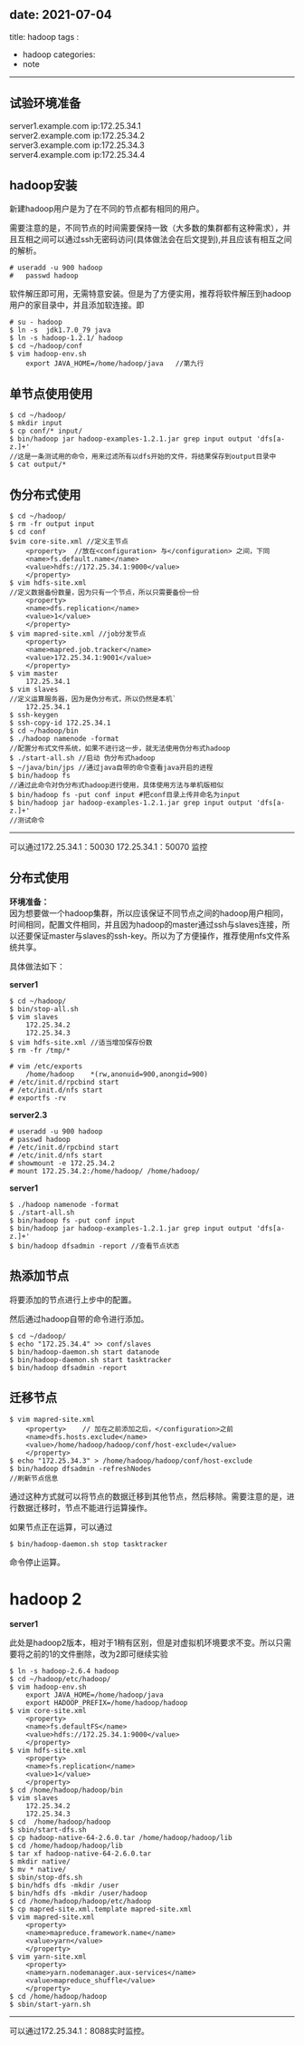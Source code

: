 
date: 2021-07-04
---
title: hadoop
tags :
 - hadoop
categories:
 - note
---


## 试验环境准备

server1.example.com ip:172.25.34.1    
server2.example.com ip:172.25.34.2    
server3.example.com ip:172.25.34.3    
server4.example.com ip:172.25.34.4    

<!--more-->

## hadoop安装

新建hadoop用户是为了在不同的节点都有相同的用户。

需要注意的是，不同节点的时间需要保持一致（大多数的集群都有这种需求），并且互相之间可以通过ssh无密码访问(具体做法会在后文提到),并且应该有相互之间的解析。

    # useradd -u 900 hadoop
    #   passwd hadoop

软件解压即可用，无需特意安装。但是为了方便实用，推荐将软件解压到hadoop用户的家目录中，并且添加软连接。即

    # su - hadoop
    $ ln -s  jdk1.7.0_79 java
    $ ln -s hadoop-1.2.1/ hadoop
    $ cd ~/hadoop/conf
    $ vim hadoop-env.sh
        export JAVA_HOME=/home/hadoop/java   //第九行

##  单节点使用使用



    $ cd ~/hadoop/
    $ mkdir input 
    $ cp conf/* input/
    $ bin/hadoop jar hadoop-examples-1.2.1.jar grep input output 'dfs[a-z.]+'  
    //这是一条测试用的命令，用来过滤所有以dfs开始的文件，将结果保存到output目录中
    $ cat output/*

## 伪分布式使用

    $ cd ~/hadoop/ 
    $ rm -fr output input 
    $ cd conf 
    $vim core-site.xml //定义主节点
        <property>  //放在<configuration> 与</configuration> 之间，下同
        <name>fs.default.name</name>   
        <value>hdfs://172.25.34.1:9000</value>
        </property>
    $ vim hdfs-site.xml 
    //定义数据备份数量，因为只有一个节点，所以只需要备份一份
        <property>
        <name>dfs.replication</name>
        <value>1</value>
        </property>
    $ vim mapred-site.xml //job分发节点
        <property>
        <name>mapred.job.tracker</name>
        <value>172.25.34.1:9001</value>
        </property>
    $ vim master
        172.25.34.1
    $ vim slaves 
    //定义运算服务器，因为是伪分布式，所以仍然是本机`
        172.25.34.1
    $ ssh-keygen
    $ ssh-copy-id 172.25.34.1
    $ cd ~/hadoop/bin
    $ ./hadoop namenode -format 
    //配置分布式文件系统，如果不进行这一步，就无法使用伪分布式hadoop
    $ ./start-all.sh //启动 伪分布式hadoop 
    $ ~/java/bin/jps //通过java自带的命令查看java开启的进程
    $ bin/hadoop fs 
    //通过此命令对伪分布式hadoop进行使用，具体使用方法与单机版相似 
    $ bin/hadoop fs -put conf input #把conf目录上传并命名为input 
    $ bin/hadoop jar hadoop-examples-1.2.1.jar grep input output 'dfs[a-z.]+' 
    //测试命令
***

可以通过172.25.34.1：50030  172.25.34.1：50070 监控

## 分布式使用

**环境准备：**   
因为想要做一个hadoop集群，所以应该保证不同节点之间的hadoop用户相同，时间相同，配置文件相同，并且因为hadoop的master通过ssh与slaves连接，所以还要保证master与slaves的ssh-key。所以为了方便操作，推荐使用nfs文件系统共享。

具体做法如下：

**server1**

    $ cd ~/hadoop/ 
    $ bin/stop-all.sh 
    $ vim slaves 
        172.25.34.2
        172.25.34.3
    $ vim hdfs-site.xml //适当增加保存份数 
    $ rm -fr /tmp/* 

    # vim /etc/exports 
        /home/hadoop	*(rw,anonuid=900,anongid=900)
    # /etc/init.d/rpcbind start 
    # /etc/init.d/nfs start 
    # exportfs -rv

**server2.3**

    # useradd -u 900 hadoop 
    # passwd hadoop 
    # /etc/init.d/rpcbind start 
    # /etc/init.d/nfs start 
    # showmount -e 172.25.34.2
    # mount 172.25.34.2:/home/hadoop/ /home/hadoop/ 

**server1**

    $ ./hadoop namenode -format
    $ ./start-all.sh
    $ bin/hadoop fs -put conf input
    $ bin/hadoop jar hadoop-examples-1.2.1.jar grep input output 'dfs[a-z.]+'
    $ bin/hadoop dfsadmin -report //查看节点状态

## 热添加节点

将要添加的节点进行上步中的配置。

然后通过hadoop自带的命令进行添加。

    $ cd ~/dadoop/
    $ echo "172.25.34.4" >> conf/slaves
    $ bin/hadoop-daemon.sh start datanode
    $ bin/hadoop-daemon.sh start tasktracker
    $ bin/hadoop dfsadmin -report

## 迁移节点

    $ vim mapred-site.xml
        <property>    // 加在之前添加之后，</configuration>之前
        <name>dfs.hosts.exclude</name>
        <value>/home/hadoop/hadoop/conf/host-exclude</value>
        </property>
    $ echo "172.25.34.3" > /home/hadoop/hadoop/conf/host-exclude
    $ bin/hadoop dfsadmin -refreshNodes 
    //刷新节点信息

通过这种方式就可以将节点的数据迁移到其他节点，然后移除。需要注意的是，进行数据迁移时，节点不能进行运算操作。

如果节点正在运算，可以通过

    $ bin/hadoop-daemon.sh stop tasktracker

命令停止运算。



# hadoop 2

**server1**

此处是hadoop2版本，相对于1稍有区别，但是对虚拟机环境要求不变。所以只需要将之前的1的文件删除，改为2即可继续实验

    $ ln -s hadoop-2.6.4 hadoop
    $ cd ~/hadoop/etc/hadoop/
    $ vim hadoop-env.sh
        export JAVA_HOME=/home/hadoop/java
        export HADOOP_PREFIX=/home/hadoop/hadoop
    $ vim core-site.xml 
        <property>
        <name>fs.defaultFS</name>
        <value>hdfs://172.25.34.1:9000</value>
        </property>
    $ vim hdfs-site.xml
        <property>
        <name>fs.replication</name>
        <value>1</value>
        </property>
    $ cd /home/hadoop/hadoop/bin
    $ vim slaves
        172.25.34.2
        172.25.34.3
    $ cd  /home/hadoop/hadoop
    $ sbin/start-dfs.sh
    $ cp hadoop-native-64-2.6.0.tar /home/hadoop/hadoop/lib 
    $ cd /home/hadoop/hadoop/lib 
    $ tar xf hadoop-native-64-2.6.0.tar 
    $ mkdir native/ 
    $ mv * native/ 
    $ sbin/stop-dfs.sh  
    $ bin/hdfs dfs -mkdir /user 
    $ bin/hdfs dfs -mkdir /user/hadoop
    $ cd /home/hadoop/hadoop/etc/hadoop
    $ cp mapred-site.xml.template mapred-site.xml
    $ vim mapred-site.xml
        <property>
        <name>mapreduce.framework.name</name>
        <value>yarn</value>
        </property>
    $ vim yarn-site.xml 
        <property>
        <name>yarn.nodemanager.aux-services</name>
        <value>mapreduce_shuffle</value>
        </property>
    $ cd /home/hadoop/hadoop
    $ sbin/start-yarn.sh 
***
可以通过172.25.34.1：8088实时监控。
